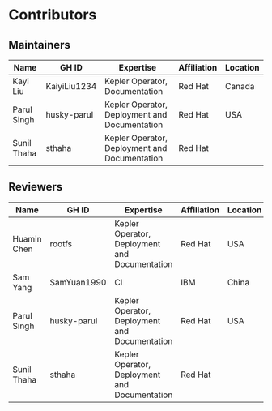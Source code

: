 # Contributors

## Maintainers

| Name | GH ID | Expertise | Affiliation | Location |
|---|---|---|---|---|
| Kayi Liu | KaiyiLiu1234 | Kepler Operator, Documentation  | Red Hat | Canada |
| Parul Singh | husky-parul | Kepler Operator, Deployment and Documentation | Red Hat | USA |
| Sunil Thaha | sthaha | Kepler Operator, Deployment and Documentation | Red Hat |  |

## Reviewers

| Name | GH ID | Expertise | Affiliation | Location |
|---|---|---|---|---|
| Huamin Chen | rootfs | Kepler Operator, Deployment and Documentation | Red Hat | USA |
| Sam Yang | SamYuan1990 | CI | IBM | China |
| Parul Singh | husky-parul | Kepler Operator, Deployment and Documentation | Red Hat | USA |
| Sunil Thaha | sthaha | Kepler Operator, Deployment and Documentation | Red Hat | |
